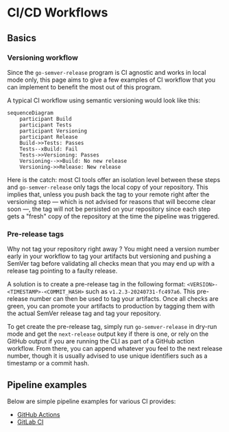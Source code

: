# CI/CD Workflows

## Basics

### Versioning workflow
Since the `go-semver-release` program is CI agnostic and works in local mode only, this page aims to give a few examples
of CI workflow that you can implement to benefit the most out of this program.

A typical CI workflow using semantic versioning would look like this:

```mermaid
sequenceDiagram
    participant Build
    participant Tests
    participant Versioning
    participant Release
    Build->>Tests: Passes
    Tests--xBuild: Fail
    Tests->>Versioning: Passes
    Versioning-->>Build: No new release
    Versioning->>Release: New release
```

Here is the catch: most CI tools offer an isolation level between these steps and `go-semver-release` only tags
the local copy of your repository. This implies that, unless you push back the tag to your remote right after the
versioning step — which is not advised for reasons that will become clear soon —, the tag will not be persisted on your
repository since each step gets a "fresh" copy of the repository at the time the pipeline was triggered.

### Pre-release tags

Why not tag your repository right away ? You might need a version number early in your workflow to tag your artifacts but
versioning and pushing a SemVer tag before validating all checks mean that you may end up with a release tag pointing
to a faulty release.

A solution is to create a pre-release tag in the following format: `<VERSION>-<TIMESTAMP>-<COMMIT_HASH>` such
as `v1.2.3-20240731-fc497a6`. This pre-release number can then be used to tag your artifacts. Once all checks are green,
you can promote your artifacts to production by tagging them with the actual SemVer release tag and tag your repository.

To get create the pre-release tag, simply run `go-semver-release` in dry-run mode and get the `next-release` output key
if there is one, or rely on the GitHub output if you are running the CLI as part of a GitHub action workflow. From
there, you can append whatever you feel to the next release number, though it is usually advised to use unique
identifiers such as a timestamp or a commit hash.

## Pipeline examples

Below are simple pipeline examples for various CI provides:
- [GitHub Actions](examples/github-actions.yml)
- [GitLab CI](examples/gitlab-ci.yml)